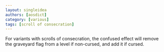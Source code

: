 ```yaml
---
layout: singleidea
authors: [aosdict]
category: [various]
tags: [scroll of consecration]
---
```

For variants with scrolls of consecration, the confused effect will remove the graveyard flag from a level if non-cursed, and add it if cursed.
